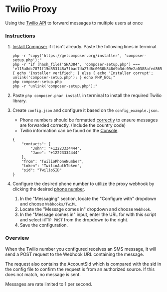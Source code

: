 # Twilio Proxy
Using the [Twilio API](https://www.twilio.com/docs/api/rest/sending-messages)
to forward messages to multiple users at once

### Instructions
1. [Install Composer](https://getcomposer.org/download/) if it isn't already. Paste the following
    lines in terminal.
    
    ```
    php -r "copy('https://getcomposer.org/installer', 'composer-setup.php');"
    php -r "if (hash_file('SHA384', 'composer-setup.php') === 'e115a8dc7871f15d853148a7fbac7da27d6c0030b848d9b3dc09e2a0388afed865e6a3d6b3c0fad45c48e2b5fc1196ae') { echo 'Installer verified'; } else { echo 'Installer corrupt'; unlink('composer-setup.php'); } echo PHP_EOL;"
    php composer-setup.php
    php -r "unlink('composer-setup.php');"
    ```
    
2. Paste `php composer.phar install` in terminal to install the required Twilio library.
3. Create `config.json` and configure it based on the `config_example.json`.
    - Phone numbers should be formatted [correctly](https://www.twilio.com/docs/api/rest/sending-messages#post-parameters) to ensure
    messages are forwarded correctly. (Include the country code)
    - Twilio information can be found on the [Console](https://www.twilio.com/console).
    ```
    {
        "contacts": {
            "John": "+12223334444",
            "Jane": "+12223334444"
        },
        "from": "TwilioPhoneNumber",
        "token": "TwilioAuthToken",
        "sid": "TwilioSID"
    }
    ```
4. Configure the desired phone number to utilize the proxy webhook by clicking
the desired [phone number](https://www.twilio.com/console/phone-numbers/incoming).
    1. In the "Messaging" section, locate the "Configure with" dropdown and choose `Webhooks/TwiML`
    2. Locate the "Message comes in" dropdown and choose `Webhook`.
    3. In the "Message comes in" input, enter the URL for with this script
    and select `HTTP POST` from the dropdown to the right.
    4. Save the configuration.

### Overview
When the Twilio number you configured receives an SMS message, it will send
a POST request to the Webhook URL containing the message.

The request also contains the AccountSid which is compared with the sid in the
config file to confirm the request is from an authorized source. If this does
not match, no message is sent.

Messages are rate limited to 1 per second.